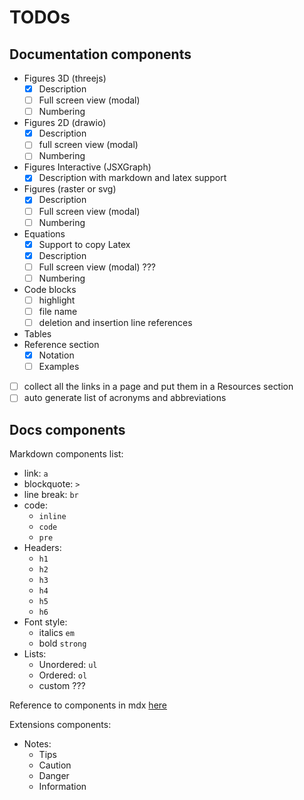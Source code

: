 # TODOs

## Documentation components

- Figures 3D (threejs)
    - [x] Description
    - [ ] Full screen view (modal)
    - [ ] Numbering
- Figures 2D (drawio)
    - [x] Description
    - [ ] full screen view (modal)
    - [ ] Numbering
- Figures Interactive (JSXGraph)
    - [x] Description with markdown and latex support
- Figures (raster or svg)
    - [x] Description
    - [ ] Full screen view (modal)
    - [ ] Numbering
- Equations
    - [x] Support to copy Latex
    - [x] Description
    - [ ] Full screen view (modal) ???
    - [ ] Numbering
- Code blocks
    - [ ] highlight
    - [ ] file name
    - [ ] deletion and insertion line references
- Tables
- Reference section
    - [x] Notation
    - [ ] Examples
- [ ] collect all the links in a page and put them in a Resources section
- [ ] auto generate list of acronyms and abbreviations

## Docs components

Markdown components list:
- link: `a`
- blockquote: `> `
- line break: `br`
- code:
    - `inline`
    - `code`
    - `pre`
- Headers:
    - `h1`
    - `h2`
    - `h3`
    - `h4`
    - `h5`
    - `h6`
- Font style:
    - italics `em`
    - bold `strong`
- Lists:
    - Unordered: `ul`
    - Ordered: `ol`
    - custom ???

Reference to components in mdx [here](https://mdxjs.com/table-of-components/)

Extensions components:
- Notes:
    - Tips
    - Caution
    - Danger
    - Information
